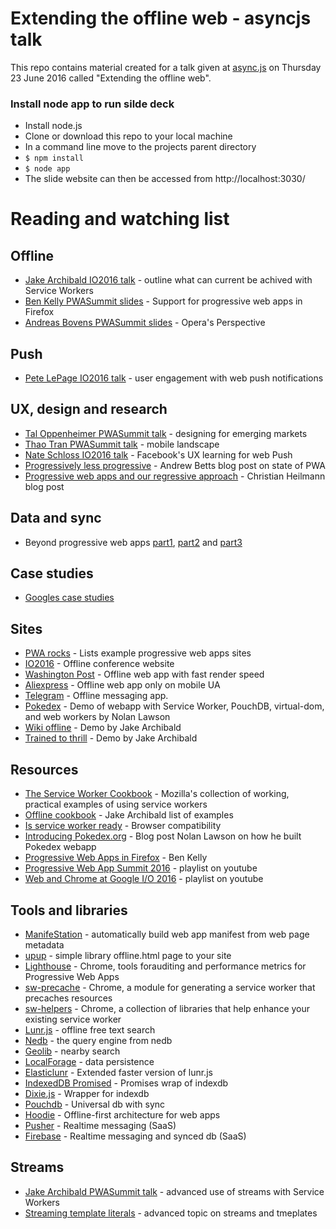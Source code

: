 # Extending the offline web - asyncjs talk

This repo contains material created for a talk
given at [async.js](http://www.meetup.com/London-JavaScript-Community/events/228773686/) on Thursday 23 June 2016 called "Extending the offline web".


### Install node app to run silde deck
* Install node.js
* Clone or download this repo to your local machine
* In a command line move to the projects parent directory
* `$ npm install`
* `$ node app`
* The slide website can then be accessed from http://localhost:3030/


# Reading and watching list

## Offline
* [Jake Archibald IO2016 talk](https://www.youtube.com/watch?v=cmGr0RszHc8&index=17&list=PLNYkxOF6rcIDz1TzmmMRBC-kd8zPRTQIP) - outline what can current be achived with Service Workers
* [Ben Kelly PWASummit slides](https://blog.wanderview.com/slides-pwa-summit-2016) - Support for progressive web apps in Firefox
* [Andreas Bovens PWASummit slides](https://www.youtube.com/watch?v=yMxQ0fhj89I&list=PLNYkxOF6rcIAWWNR_Q6eLPhsyx6VvYjVb) - Opera's Perspective


## Push
* [Pete LePage IO2016 talk](https://www.youtube.com/watch?v=_dXBibRO0SM&index=20&list=PLNYkxOF6rcIDz1TzmmMRBC-kd8zPRTQIP) - user engagement with web push notifications


## UX, design and research
* [Tal Oppenheimer PWASummit talk](https://www.youtube.com/watch?v=kxE4bLSC-xw&index=18&list=PLNYkxOF6rcIAWWNR_Q6eLPhsyx6VvYjVb) - designing for emerging markets
* [Thao Tran PWASummit talk](https://youtu.be/9Jef9IluQw0?t=15m30s) - mobile landscape
* [Nate Schloss IO2016 talk](https://youtu.be/fGTUIlEM0m8?t=20m58s) - Facebook's UX learning for web Push
* [Progressively less progressive](https://trib.tv/2016/06/05/progressively-less-progressive/) - Andrew Betts blog post on state of PWA
* [Progressive web apps and our regressive approach](https://www.christianheilmann.com/2016/05/31/progressive-web-apps-and-our-regressive-approach/) - Christian Heilmann blog post


## Data and sync
* Beyond progressive web apps [part1](http://hood.ie/blog/beyond-progressive-web-apps-part-1.html), [part2](http://hood.ie/blog/beyond-progressive-web-apps-part-2.html) and [part3](http://hood.ie/blog/beyond-progressive-web-apps-part-3.html)


## Case studies
* [Googles case studies](https://developers.google.com/web/showcase/)


## Sites
* [PWA rocks](https://pwa.rocks/) - Lists example progressive web apps sites
* [IO2016](https://events.google.com/io2016/) - Offline conference website
* [Washington Post](https://www.washingtonpost.com/pwa/) - Offline web app with fast render speed
* [Aliexpress](https://m.aliexpress.com/) - Offline web app only on mobile UA
* [Telegram](https://web.telegram.org) - Offline messaging app.
* [Pokedex](https://www.pokedex.org/) - Demo of webapp with Service Worker, PouchDB, virtual-dom, and web workers by Nolan Lawson
* [Wiki offline](https://wiki-offline.jakearchibald.com/) - Demo by Jake Archibald
* [Trained to thrill](https://jakearchibald.github.io/trained-to-thrill/) - Demo by Jake Archibald


## Resources
* [The Service Worker Cookbook](https://serviceworke.rs/) -  Mozilla's collection of working, practical examples of using service workers
* [Offline cookbook](https://jakearchibald.com/2014/offline-cookbook/) - Jake Archibald list of examples
* [Is service worker ready](https://jakearchibald.github.io/isserviceworkerready/) - Browser compatibility
* [Introducing Pokedex.org](http://www.pocketjavascript.com/blog/2015/11/23/introducing-pokedex-org) - Blog post Nolan Lawson on how he built Pokedex webapp
* [Progressive Web Apps in Firefox](https://blog.wanderview.com/slides-pwa-summit-2016) - Ben Kelly
* [Progressive Web App Summit 2016](https://www.youtube.com/playlist?list=PLNYkxOF6rcIAWWNR_Q6eLPhsyx6VvYjVb) - playlist on youtube
* [Web and Chrome at Google I/O 2016](https://www.youtube.com/playlist?list=PLNYkxOF6rcIDz1TzmmMRBC-kd8zPRTQIP) - playlist on youtube


## Tools and libraries
* [ManifeStation](https://webmanife.st/) - automatically build web app manifest from web page metadata
* [upup](https://www.talater.com/upup/) - simple library offline.html page to your site
* [Lighthouse](https://github.com/GoogleChrome/lighthouse) - Chrome, tools forauditing and performance metrics for Progressive Web Apps
* [sw-precache](https://github.com/GoogleChrome/sw-precache) - Chrome, a module for generating a service worker that precaches resources
* [sw-helpers](https://github.com/GoogleChrome/sw-helpers) - Chrome, a collection of libraries that help enhance your existing service worker
* [Lunr.js](http://lunrjs.com/) - offline free text search
* [Nedb](https://github.com/louischatriot/nedb) - the query engine from nedb<br></li>
* [Geolib](https://github.com/manuelbieh/Geolib) - nearby search</li>
* [LocalForage](https://github.com/mozilla/localForage) - data persistence<br></li>
* [Elasticlunr](http://elasticlunr.com/) - Extended faster version of lunr.js
* [IndexedDB Promised](https://github.com/jakearchibald/indexeddb-promised) - Promises wrap of indexdb
* [Dixie.js](http://dexie.org/) - Wrapper for indexdb
* [Pouchdb](https://pouchdb.com/) - Universal db with sync
* [Hoodie](http://hood.ie/) - Offline-first architecture for web apps
* [Pusher](https://github.com/pusher/pusher-js) - Realtime messaging (SaaS)
* [Firebase](https://firebase.google.com/) - Realtime messaging and synced db (SaaS)


## Streams
* [Jake Archibald PWASummit talk](https://www.youtube.com/watch?v=qDJAz3IIq18&list=PLNYkxOF6rcIAWWNR_Q6eLPhsyx6VvYjVb&index=3) - advanced use of streams with Service Workers
* [Streaming template literals](https://jakearchibald.com/2016/streaming-template-literals/) - advanced topic on streams and tmeplates